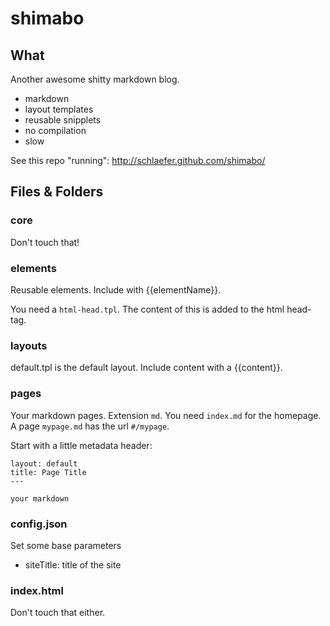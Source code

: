 shimabo
=======


## What ##

Another awesome shitty markdown blog.

- markdown
- layout templates
- reusable snipplets
- no compilation
- slow

See this repo "running": <http://schlaefer.github.com/shimabo/>

## Files & Folders ##


### core ###

Don't touch that!


### elements ###

Reusable elements. Include with {{elementName}}.

You need a `html-head.tpl`. The content of this is added to the html head-tag.

### layouts ###

default.tpl is the default layout. Include content with a {{content}}.


### pages ###

Your markdown pages. Extension `md`. You need `index.md` for the homepage. A
page `mypage.md` has the url `#/mypage`.

Start with a little metadata header:

    layout: default
    title: Page Title
    ---

    your markdown

### config.json ###

Set some base parameters

* siteTitle: title of the site

### index.html ###

Don't touch that either.

